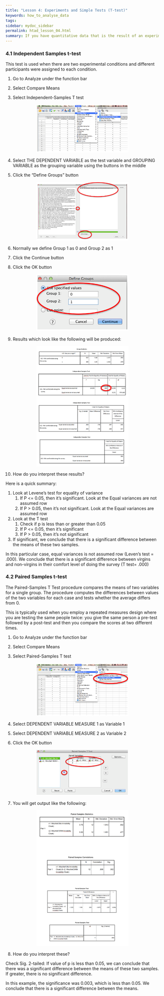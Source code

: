 ```yaml
---
title: "Lesson 4: Experiments and Simple Tests (T-test)"
keywords: how_to_analyse_data
tags: 
sidebar: mydoc_sidebar
permalink: htad_lesson_04.html
summary: If you have quantitative data that is the result of an experiment, or which is basically a comparison of the mean values of a variable in two groups, then you are most likely to want to use a t-test. This will tell you whether the difference in the mean values of the variable for the two groups is statistically significant.
---
```


### 4.1 Independent Samples t-test

This test is used when there are two experimental conditions and different participants were assigned to each condition.

1)  Go to Analyze under the function bar

2)  Select Compare Means

3)  Select Independent-Samples T test

<div style="text-align:center"><img src ="images/htad_lesson_04_image_01.png" style="max-width:60%;" /></div>

4)  Select THE DEPENDENT VARIABLE as the test variable and GROUPING VARIABLE as the grouping variable using the buttons in the middle

5)  Click the “Define Groups” button 

<div style="text-align:center"><img src ="images/htad_lesson_04_image_02.png" style="max-width:60%;" /></div>

6)  Normally we define Group 1 as 0 and Group 2 as 1 

7)  Click the Continue button

8)  Click the OK button

<div style="text-align:center"><img src ="images/htad_lesson_04_image_03.png" style="max-width:60%;" /></div>

9)  Results which look like the following will be produced:
 
<div style="text-align:center"><img src ="images/htad_lesson_04_image_04.png" style="max-width:60%;" /></div> 

10) How do you interpret these results?

Here is a quick summary: 

1. Look at Levene’s test for equality of variance
   1. If P <= 0.05, then it’s significant. Look at the Equal variances are not assumed row
   2. If P > 0.05, then it’s not significant. Look at the Equal variances are assumed row
2. Look at the T test
   1. Check if p is less than or greater than 0.05
   2. If P <= 0.05, then it’s significant 
   3. If P > 0.05, then it’s not significant 
3. If significant, we conclude that there is a significant difference between the means of these two samples. 

In this particular case, equal variances is not assumed row (Leven’s test = .000). We conclude that there is a significant difference between virgins and non-virgins in their comfort level of doing the survey (T test= .000)
 
### 4.2 Paired Samples t-test

The Paired-Samples T Test procedure compares the means of two variables for a single group. The procedure computes the differences between values of the two variables for each case and tests whether the average differs from 0.

This is typically used when you employ a repeated measures design where you are testing the same people twice: you give the same person a pre-test followed by a post-test and then you compare the scores at two different times.

1)  Go to Analyze under the function bar

2)  Select Compare Means

3)  Select Paired-Samples T test

<div style="text-align:center"><img src ="images/htad_lesson_04_image_05.png" style="max-width:60%;" /></div>

4)   Select DEPENDENT VARIABLE MEASURE 1 as Variable 1 

5)   Select DEPENDENT VARIABLE MEASURE 2 as Variable 2

6)  Click the OK button
 
<div style="text-align:center"><img src ="images/htad_lesson_04_image_06.png" style="max-width:60%;" /></div>

7)  You will get output like the following: 
 
<div style="text-align:center"><img src ="images/htad_lesson_04_image_07.png" style="max-width:60%;" /></div>

8)  How do you interpret these?

Check Sig. 2-tailed: If value of p is less than 0.05, we can conclude that there was a significant difference between the means of these two samples. If greater, there is no significant difference.

In this example, the significance was 0.003, which is less than 0.05. We conclude that there is a significant difference between the means.

